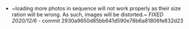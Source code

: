- ~loading more photos in sequence will not work properly as their size ration will be wrong. As such, images will be distorted.~ *FIXED 2020/12/6* - commit 2930a9650d85bb641d590e78b6a81806fe832d23
